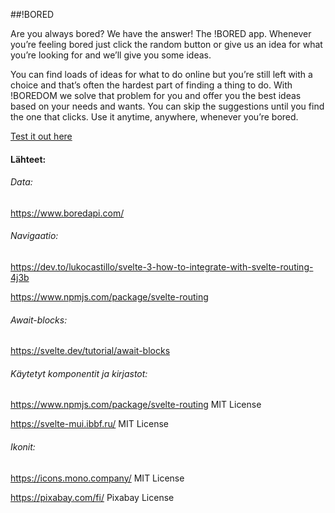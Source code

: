 ##!BORED

Are you always bored? We have the answer! The !BORED app. Whenever you’re
feeling bored just click the random button or give us an idea for what you’re looking for
and we’ll give you some ideas.

You can find loads of ideas for what to do online but you’re still left with a choice and
that’s often the hardest part of finding a thing to do. With !BOREDOM we solve that
problem for you and offer you the best ideas based on your needs and wants. You can
skip the suggestions until you find the one that clicks. Use it anytime, anywhere,
whenever you’re bored.


[Test it out here](https://bored-omega.vercel.app/form)




#### Lähteet:

###### Data: 
https://www.boredapi.com/ 

###### Navigaatio: 

https://dev.to/lukocastillo/svelte-3-how-to-integrate-with-svelte-routing-4j3b

https://www.npmjs.com/package/svelte-routing

###### Await-blocks:
https://svelte.dev/tutorial/await-blocks 


###### Käytetyt komponentit ja kirjastot:

https://www.npmjs.com/package/svelte-routing
MIT License

https://svelte-mui.ibbf.ru/
MIT License

###### Ikonit:

https://icons.mono.company/
MIT License

https://pixabay.com/fi/
Pixabay License 
